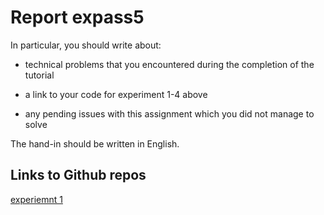# Report expass5

In particular, you should write about:

- technical problems that you encountered during the completion of the tutorial

- a link to your code for experiment 1-4 above

- any pending issues with this assignment which you did not manage to solve

The hand-in should be written in English.

## Links to Github repos

[experiemnt 1](vg.no)
